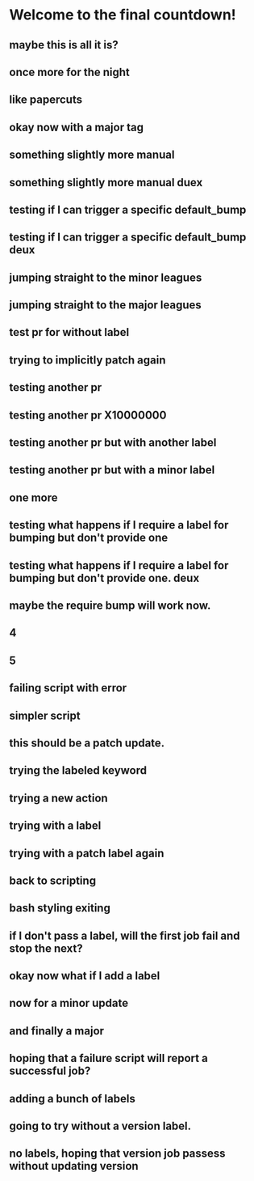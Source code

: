 # Welcome to the final countdown!
## maybe this is all it is?
## once more for the night
## like papercuts
## okay now with a major tag
## something slightly more manual
## something slightly more manual duex
## testing if I can trigger a specific default_bump
## testing if I can trigger a specific default_bump deux
## jumping straight to the minor leagues
## jumping straight to the major leagues
## test pr for without label
## trying to implicitly patch again
## testing another pr
## testing another pr X10000000
## testing another pr but with another label
## testing another pr but with a minor label
## one more
## testing what happens if I require a label for bumping but don't provide one
## testing what happens if I require a label for bumping but don't provide one. deux
## maybe the require bump will work now.
## 4
## 5
## failing script with error
## simpler script
## this should be a patch update.
## trying the labeled keyword
## trying a new action
## trying with a label
## trying with a patch label again
## back to scripting
## bash styling exiting
## if I don't pass a label, will the first job fail and stop the next?
## okay now what if I add a label
## now for a minor update
## and finally a major
## hoping that a failure script will report a successful job?
## adding a bunch of labels
## going to try without a version label.
## no labels, hoping that version job passess without updating version
